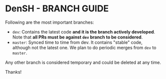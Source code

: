 # DenSH - BRANCH GUIDE

Following are the most important branches:

- `dev`: Contains the latest code **and it is the branch actively developed**. Note that **all PRs must be against `dev` branch to be considered**.
- `master`: Synced time to time from dev. It contains "stable" code, although not the latest one. We plan to do periodic merges from `dev` to `master`.

Any other branch is considered temporary and could be deleted at any time.

Thanks!